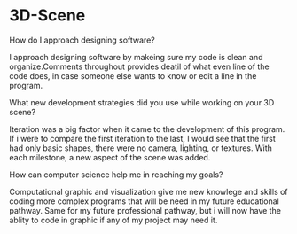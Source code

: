# 3D-Scene
How do I approach designing software?


I approach designing software by makeing sure my code is clean and organize.Comments throughout provides deatil of what even line of the code does, in case someone else wants to know or edit a line in the program.


What new development strategies did you use while working on your 3D scene?


Iteration was a big factor when it came to the development of this program. If i were to compare the first iteration to the last, I would see that the first had only basic shapes, there were no camera, lighting, or textures. With each milestone, a new aspect of the scene was added.


How can computer science help me in reaching my goals?

Computational graphic and visualization give me new knowlege and skills of coding more complex programs that will be need in my future educational pathway. Same for my future professional pathway, but i will now have the ablity to code in graphic if any of my project may need it.
